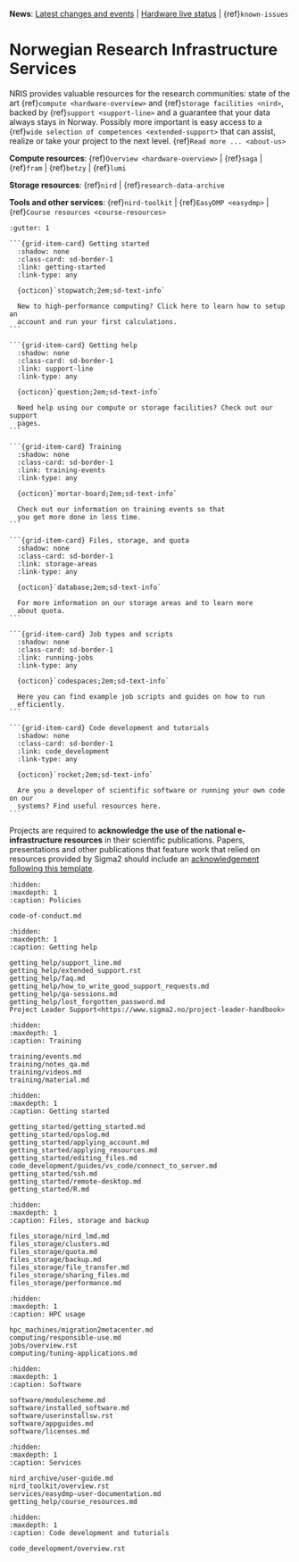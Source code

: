 **News**:
[Latest changes and events](https://opslog.sigma2.no) |
[Hardware live status](https://www.sigma2.no/hardware-status) |
{ref}`known-issues`


# Norwegian Research Infrastructure Services

NRIS provides valuable resources for the research communities: state of the art
{ref}`compute <hardware-overview>` and {ref}`storage facilities <nird>`, backed
by {ref}`support <support-line>` and a guarantee that your data always stays in
Norway. Possibly more important is easy access to a {ref}`wide selection of
competences <extended-support>` that can assist, realize or take your project
to the next level. {ref}`Read more ... <about-us>`

**Compute resources**:
{ref}`Overview <hardware-overview>` | {ref}`saga` | {ref}`fram` | {ref}`betzy` | {ref}`lumi`

**Storage resources**:
{ref}`nird` | {ref}`research-data-archive`

**Tools and other services**:
{ref}`nird-toolkit` | {ref}`EasyDMP <easydmp>` | {ref}`Course resources <course-resources>`

````{grid} 2
:gutter: 1

```{grid-item-card} Getting started
  :shadow: none
  :class-card: sd-border-1
  :link: getting-started
  :link-type: any

  {octicon}`stopwatch;2em;sd-text-info`

  New to high-performance computing? Click here to learn how to setup an
  account and run your first calculations.
```

```{grid-item-card} Getting help
  :shadow: none
  :class-card: sd-border-1
  :link: support-line
  :link-type: any

  {octicon}`question;2em;sd-text-info`

  Need help using our compute or storage facilities? Check out our support
  pages.
```

```{grid-item-card} Training
  :shadow: none
  :class-card: sd-border-1
  :link: training-events
  :link-type: any

  {octicon}`mortar-board;2em;sd-text-info`

  Check out our information on training events so that
  you get more done in less time.
```

```{grid-item-card} Files, storage, and quota
  :shadow: none
  :class-card: sd-border-1
  :link: storage-areas
  :link-type: any

  {octicon}`database;2em;sd-text-info`

  For more information on our storage areas and to learn more
  about quota.
```

```{grid-item-card} Job types and scripts
  :shadow: none
  :class-card: sd-border-1
  :link: running-jobs
  :link-type: any

  {octicon}`codespaces;2em;sd-text-info`

  Here you can find example job scripts and guides on how to run
  efficiently.
```

```{grid-item-card} Code development and tutorials
  :shadow: none
  :class-card: sd-border-1
  :link: code_development
  :link-type: any

  {octicon}`rocket;2em;sd-text-info`

  Are you a developer of scientific software or running your own code on our
  systems? Find useful resources here.
```

````

Projects are required to **acknowledge the use of the national e-infrastructure
resources** in their scientific publications. Papers, presentations and other
publications that feature work that relied on resources provided by Sigma2
should include an
[acknowledgement following this template](https://www.sigma2.no/acknowledgements).

```{toctree}
:hidden:
:maxdepth: 1
:caption: Policies

code-of-conduct.md
```

```{toctree}
:hidden:
:maxdepth: 1
:caption: Getting help

getting_help/support_line.md
getting_help/extended_support.rst
getting_help/faq.md
getting_help/how_to_write_good_support_requests.md
getting_help/qa-sessions.md
getting_help/lost_forgotten_password.md
Project Leader Support<https://www.sigma2.no/project-leader-handbook>
```

```{toctree}
:hidden:
:maxdepth: 1
:caption: Training

training/events.md
training/notes_qa.md
training/videos.md
training/material.md
```

```{toctree}
:hidden:
:maxdepth: 1
:caption: Getting started

getting_started/getting_started.md
getting_started/opslog.md
getting_started/applying_account.md
getting_started/applying_resources.md
getting_started/editing_files.md
code_development/guides/vs_code/connect_to_server.md
getting_started/ssh.md
getting_started/remote-desktop.md
getting_started/R.md
```

```{toctree}
:hidden:
:maxdepth: 1
:caption: Files, storage and backup

files_storage/nird_lmd.md
files_storage/clusters.md
files_storage/quota.md
files_storage/backup.md
files_storage/file_transfer.md
files_storage/sharing_files.md
files_storage/performance.md
```

```{toctree}
:hidden:
:maxdepth: 1
:caption: HPC usage

hpc_machines/migration2metacenter.md
computing/responsible-use.md
jobs/overview.rst
computing/tuning-applications.md
```

```{toctree}
:hidden:
:maxdepth: 1
:caption: Software

software/modulescheme.md
software/installed_software.md
software/userinstallsw.rst
software/appguides.md
software/licenses.md
```

```{toctree}
:hidden:
:maxdepth: 1
:caption: Services

nird_archive/user-guide.md
nird_toolkit/overview.rst
services/easydmp-user-documentation.md
getting_help/course_resources.md
```

```{toctree}
:hidden:
:maxdepth: 1
:caption: Code development and tutorials

code_development/overview.rst
```

